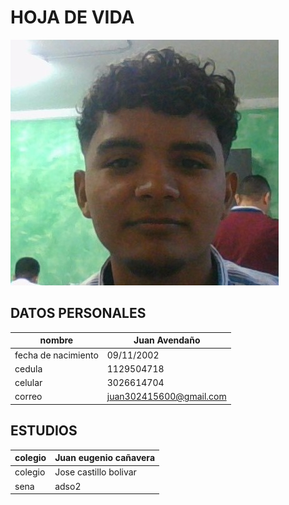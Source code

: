 # HOJA DE VIDA
![foto](https://github.com/Juanjos0911/hojadevida/blob/main/WIN_20230227_08_11_05_Pro%20(2).jpg)
   
## DATOS PERSONALES

|nombre          |   Juan Avendaño   |
|----------------|--------------------|
|fecha de nacimiento|09/11/2002|
|cedula          |   1129504718      |
|celular         |3026614704         
|correo          |juan302415600@gmail.com| 

## ESTUDIOS
|colegio        |  Juan eugenio cañavera  |
|----------------|--------------------|
|colegio          |   Jose castillo bolivar     |
|sena|adso2|

